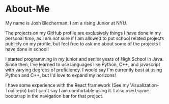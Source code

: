 # About-Me
My name is Josh Blecherman. I am a rising Junior at NYU. 

The projects on my GitHub profile are exclusively things I have done in my personal time, as I am not sure if I am allowed to put school related projects publicly on my profile, but feel free to ask me about some of the projects I have done in school! 

I started programming in my junior and senior years of High School in Java. Since then, I've learned to use languages like Python, C++, and javascript with varying degrees of proficiency. I would say I'm currently best at using Python and C++, but I'd love to expand my horizons! 

I have some experience with the React framework (See my Visualization-Tool repo) but I can't say I am comfortable using it. I also used some bootstrap in the navigation bar for that project. 


